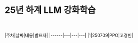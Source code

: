 25년 하계 LLM 강화학습
============================
<br><br>
|주차|날짜|내용|발표자|
|------|---|---|---|
|1|250709|PPO|고경빈|
<br>


